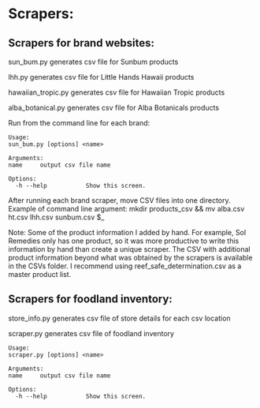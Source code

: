 # Scrapers:

## Scrapers for brand websites:

sun_bum.py generates csv file for Sunbum products

lhh.py generates csv file for Little Hands Hawaii products

hawaiian_tropic.py generates csv file for Hawaiian Tropic products

alba_botanical.py generates csv file for Alba Botanicals products

Run from the command line for each brand:

```
Usage: 
sun_bum.py [options] <name>

Arguments:
name     output csv file name

Options:
  -h --help           Show this screen.
  ```

After running each brand scraper, move CSV files into one directory.
Example of command line argument:
mkdir products_csv && mv alba.csv ht.csv lhh.csv sunbum.csv $_ 

Note:
Some of the product information I added by hand. For example, Sol Remedies only has one product,
so it was more productive to write this information by hand than create a unique scraper. The CSV with additional product information beyond what was obtained by the scrapers is
available in the CSVs folder. I recommend using reef_safe_determination.csv as a master product list.

## Scrapers for foodland inventory:

store_info.py generates csv file of store details for each csv location

scraper.py generates csv file of foodland inventory

```
Usage: 
scraper.py [options] <name>

Arguments:
name     output csv file name

Options:
  -h --help           Show this screen.

